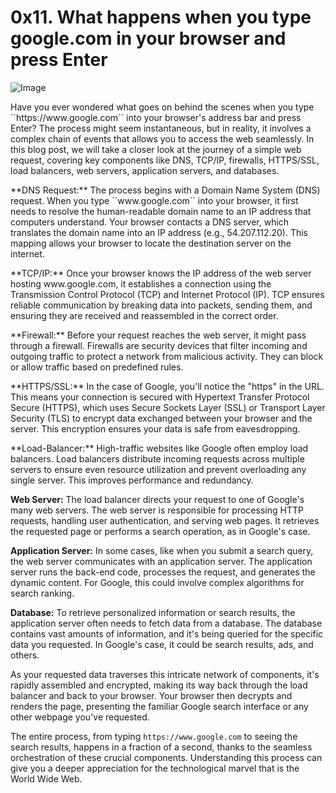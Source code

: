 # 0x11. What happens when you type google.com in your browser and press Enter

![Image](https://s3.amazonaws.com/intranet-projects-files/holbertonschool-sysadmin_devops/298/aJPw3mw.jpg)

<p>Have you ever wondered what goes on behind the scenes when you type ``https://www.google.com`` into your browser's address bar and press Enter? The process might seem instantaneous, but in reality, it involves a complex chain of events that allows you to access the web seamlessly. In this blog post, we will take a closer look at the journey of a simple web request, covering key components like DNS, TCP/IP, firewalls, HTTPS/SSL, load balancers, web servers, application servers, and databases.</p>

<p>**DNS Request:** The process begins with a Domain Name System (DNS) request. When you type ``www.google.com`` into your browser, it first needs to resolve the human-readable domain name to an IP address that computers understand. Your browser contacts a DNS server, which translates the domain name into an IP address (e.g., 54.207.112.20). This mapping allows your browser to locate the destination server on the internet.
</p>

<p>**TCP/IP:** Once your browser knows the IP address of the web server hosting www.google.com, it establishes a connection using the Transmission Control Protocol (TCP) and Internet Protocol (IP). TCP ensures reliable communication by breaking data into packets, sending them, and ensuring they are received and reassembled in the correct order.</p>

<p>**Firewall:** Before your request reaches the web server, it might pass through a firewall. Firewalls are security devices that filter incoming and outgoing traffic to protect a network from malicious activity. They can block or allow traffic based on predefined rules.
</p>

<p>**HTTPS/SSL:** In the case of Google, you'll notice the "https" in the URL. This means your connection is secured with Hypertext Transfer Protocol Secure (HTTPS), which uses Secure Sockets Layer (SSL) or Transport Layer Security (TLS) to encrypt data exchanged between your browser and the server. This encryption ensures your data is safe from eavesdropping.
</p>

<p>**Load-Balancer:** High-traffic websites like Google often employ load balancers. Load balancers distribute incoming requests across multiple servers to ensure even resource utilization and prevent overloading any single server. This improves performance and redundancy.</p>

**Web Server:** The load balancer directs your request to one of Google's many web servers. The web server is responsible for processing HTTP requests, handling user authentication, and serving web pages. It retrieves the requested page or performs a search operation, as in Google's case.

**Application Server:** In some cases, like when you submit a search query, the web server communicates with an application server. The application server runs the back-end code, processes the request, and generates the dynamic content. For Google, this could involve complex algorithms for search ranking.

**Database:** To retrieve personalized information or search results, the application server often needs to fetch data from a database. The database contains vast amounts of information, and it's being queried for the specific data you requested. In Google's case, it could be search results, ads, and others.

<p>As your requested data traverses this intricate network of components, it's rapidly assembled and encrypted, making its way back through the load balancer and back to your browser. Your browser then decrypts and renders the page, presenting the familiar Google search interface or any other webpage you've requested.</p>

The entire process, from typing ``https://www.google.com`` to seeing the search results, happens in a fraction of a second, thanks to the seamless orchestration of these crucial components. Understanding this process can give you a deeper appreciation for the technological marvel that is the World Wide Web.
